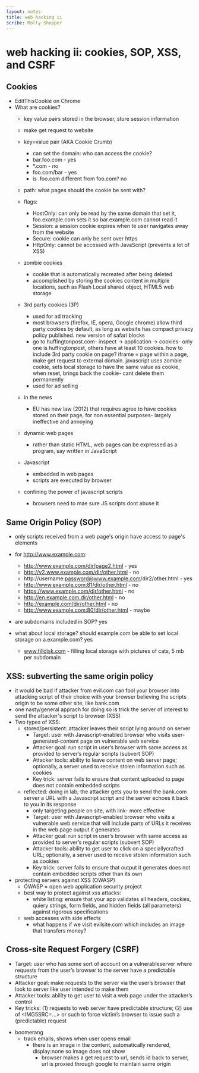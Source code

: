 ```yaml
---
layout: notes
title: web hacking ii 
scribe: Molly Shopper
---
```


# web hacking ii: cookies, SOP, XSS, and CSRF

## Cookies
* EditThisCookie on Chrome
* What are cookies?
  * key value pairs stored in the browser, store session information
  * make get request to website
  * key=value pair (AKA Cookie Crumb)
	* can set the domain: who can access the cookie?
    - bar.foo.com - yes
    - *.com - no
    - foo.com/bar - yes
    - is .foo.com different from foo.com? no
  * path: what pages should the cookie be sent with?
  * flags:
    - HostOnly: can only be read by the same domain that set it, foo.example.com sets it so bar.example.com cannot read it
    - Session: a session cookie expires when te user navigates away from the website
    - Secure: cookie can only be sent over https
    - HttpOnly: cannot be accessed with JavaScript (prevents a lot of XSS)
  * zombie cookies
    - cookie that is automatically recreated after being deleted
    - accomplished by storing the cookies content in multiple locations, such as Flash Local shared object, HTML5 web storage
  * 3rd party cookies (3P)
    - used for ad tracking
    - most browsers (firefox, IE, opera, Google chrome) allow third party cookies by default, as long as website has compact privacy policy published. new version of safari blocks
    - go to huffingtonpost.com- inspect -> application -> cookies- only one is huffingtonpost, others have at least 10 cookies. how to include 3rd party cookie on page? iframe = page within a page, make get request to external domain. javascript uses zombie cookie, sets local storage to have the same value as cookie, when reset, brings back the cookie- cant delete them permanently
    - used for ad selling
  * in the news
    - EU has new law (2012) that requires agree to have cookies stored on their page, for non essential purposes- largely ineffective and annoying

  * dynamic web pages
    - rather than static HTML, web pages can be expressed as a program, say written in JavaScript
  * Javascript
    - embedded in web pages
    - scripts are executed by browser
  * confining the power of javascript scripts
    - browsers need to mae sure JS scripts dont abuse it
## Same Origin Policy (SOP)
  - only scripts received from a web  page's origin have access to page's elements
  - for http://www.example.com:
    - http://www.example.com/dir/page2.html - yes
    - http://v2.www.example.com/dir/other.html - no
    - http://username:password@www.example.com/dir2/other.html - yes
    - http://www.example.com:81/dir/other.html - no
    - https://www.example.com/dir/other.html - no
    - http://en.example.com.dir/other.html - no
    - http://example.com/dir/other.html - no
    - http://www.example.com:80/dir/other.html - maybe
      
  - are subdomains included in SOP? yes
  - what about local storage? should example.com be able to set local storage on a.example.com? yes
    - www.filldisk.com - filling local storage with pictures of cats, 5 mb per subdomain
## XSS: subverting the same origin policy
  - it would be bad if attacker from evil.com can fool your browser into attacking script of their choice with your browser believing the scripts origin to be some other site, like bank.com
  - one nasty/general apprach for doing so is trick the server of interest to send the attacker's script to browser (XSS)
  - Two types of XSS:
    - stored/persistent: attacker leaves their script lying around on server
      - Target: user with Javascript-enabled browser who visits user-generated-content page on vulnerable web service
      - Attacker goal: run script in user’s browser with same access as provided to server’s regular scripts (subvert SOP)
      - Attacker tools: ability to leave content on web server page; optionally, a server used to receive stolen information such as cookies
      - Key trick: server fails to ensure that content uploaded to page does not contain embedded scripts
    - reflected: doing in lab; the attacker gets you to send the bank.com server a URL with a Javascript script and the server echoes it back to you in its response 
      - only targeting people on site, with link- more effective
      - Target: user with Javascript-enabled browser who visits a vulnerable web service that will include parts of URLs it receives in the web page output it generates
      - Attacker goal: run script in user’s browser with same access as provided to server’s regular scripts (subvert SOP)
      - Attacker tools: ability to get user to click on a speciallycrafted URL; optionally, a server used to receive stolen information such as cookies
      - Key trick: server fails to ensure that output it generates does not contain embedded scripts other than its own
  - protecting servers against XSS (OWASP)
    - OWASP = open web application security project
    - best way to protect against xss attacks:
      - white listing: ensure that your app validates all headers, cookies, quiery strings, form fields, and hidden fields (all parameters) against rigorous specifications
    - web accesses with side effects
      - what happens if we visit evilsite.com which includes an image that transfers money?
## Cross-site Request Forgery (CSRF)
  - Target: user who has some sort of account on a vulnerableserver where requests from the user’s browser to the server have a predictable structure
  - Attacker goal: make requests to the server via the user’s browser that look to server like user intended to make them
  - Attacker tools: ability to get user to visit a web page under the attacker’s control
  - Key tricks: (1) requests to web server have predictable structure; (2) use of <IMG5SRC=…> or such to force victim’s browser to issue such a (predictable) request

  * boomerang
    - track emails, shows when user opens email
      - there is an image in the content, automatically rendered, display:none so image does not show
        - browser makes a get request to url, sends id back to server, url is proxied through google to maintain same origin


